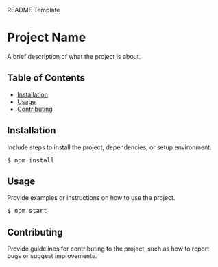 README Template 

<h1>Project Name</h1>
<p>A brief description of what the project is about.</p>
<h2>Table of Contents</h2>
    <ul>
        <li><a href="#installation">Installation</a></li>
        <li><a href="#usage">Usage</a></li>
        <li><a href="#contributing">Contributing</a></li>
    </ul>
<h2 id="installation">Installation</h2>
    <p>Include steps to install the project, dependencies, or setup environment.</p>
<pre>$ npm install</pre>
<h2 id="usage">Usage</h2>
    <p>Provide examples or instructions on how to use the project.</p>
<pre>$ npm start</pre>
<h2 id="contributing">Contributing</h2>
    <p>Provide guidelines for contributing to the project, such as how to report bugs or suggest improvements.</p>
